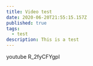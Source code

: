 ```yaml
---
title: Video test
date: 2020-06-20T21:55:15.157Z
published: true
tags:
  - test
description: This is a test
---
```

youtube R_2fyCFYgpI